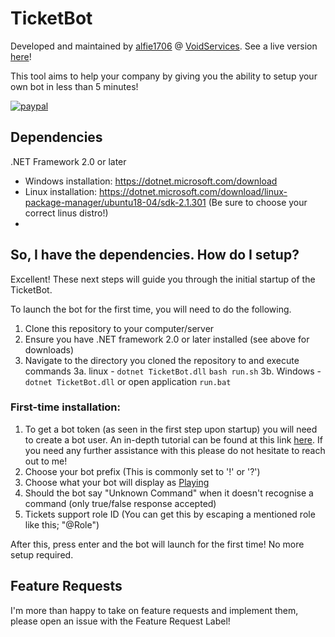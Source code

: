 
# TicketBot
Developed and maintained by [alfie1706](https://github.com/alfie1706) @ [VoidServices](https://github.com/VoidServices). See a live version [here](https://discordapp.com/oauth2/authorize?client_id=549348671989350427&scope=bot&permissions=8)!

This tool aims to help your company by giving you the ability to setup your own bot in less than 5 minutes!

[![paypal](https://www.paypalobjects.com/en_US/i/btn/btn_donateCC_LG.gif)](https://paypal.me/alfieturner1706)

## Dependencies
.NET Framework 2.0 or later

 - Windows installation: https://dotnet.microsoft.com/download
 - Linux installation: https://dotnet.microsoft.com/download/linux-package-manager/ubuntu18-04/sdk-2.1.301 (Be sure to choose your correct linus distro!)
 - 
## So, I have the dependencies. How do I setup?
Excellent! These next steps will guide you through the initial startup of the TicketBot.

To launch the bot for the first time, you will need to do the following.

 1. Clone this repository to your computer/server
 2. Ensure you have .NET framework 2.0 or later installed (see above for downloads)
 3. Navigate to the directory you cloned the repository to and execute commands
3a. linux - `dotnet TicketBot.dll` `bash run.sh`
3b. Windows - `dotnet TicketBot.dll` or open application `run.bat`

### First-time installation:
 1. To get a bot token (as seen in the first step upon startup) you will need to create a bot user. An in-depth tutorial can be found at this link [here](https://discordpy.readthedocs.io/en/rewrite/discord.html). If you need any further assistance with this please do not hesitate to reach out to me!
 2. Choose your bot prefix (This is commonly set to '!' or '?')
 3. Choose what your bot will display as [Playing](https://why-am-i-he.re/mEqQkd.png)
 4. Should the bot say "Unknown Command" when it doesn't recognise a command (only true/false response accepted)
 5. Tickets support role ID (You can get this by escaping a mentioned role like this; "\@Role")

After this, press enter and the bot will launch for the first time! No more setup required.
## Feature Requests
I'm more than happy to take on feature requests and implement them, please open an issue with the Feature Request Label!
